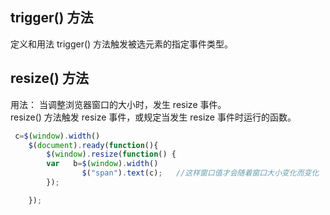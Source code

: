 ## trigger() 方法
定义和用法
trigger() 方法触发被选元素的指定事件类型。
##  resize() 方法
用法：
当调整浏览器窗口的大小时，发生 resize 事件。  
resize() 方法触发 resize 事件，或规定当发生 resize 事件时运行的函数。 
```javascript
 c=$(window).width()
    $(document).ready(function(){
        $(window).resize(function() {
        var   b=$(window).width()
                $("span").text(c);   //这样窗口值才会随着窗口大小变化而变化
        });

    });
```

